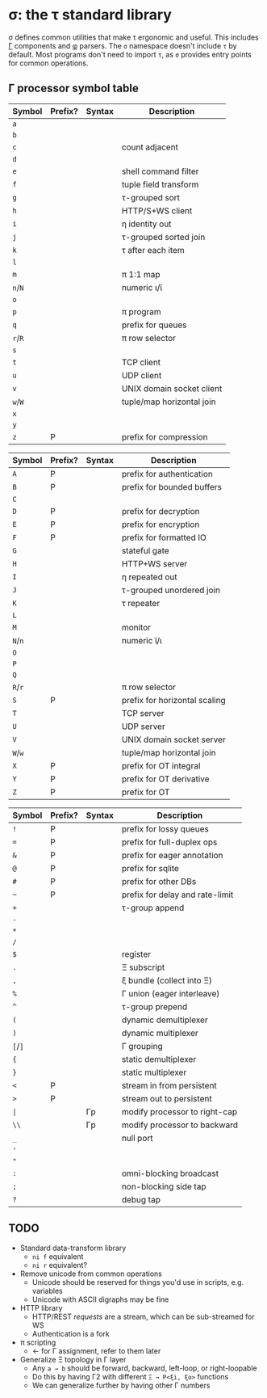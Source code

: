 # σ: the τ standard library
σ defines common utilities that make τ ergonomic and useful. This includes [Γ](doc/Gamma.md) components and [φ](doc/phi.md) parsers. The `σ` namespace doesn't include `τ` by default. Most programs don't need to import `τ`, as `σ` provides entry points for common operations.


## Γ processor symbol table
| Symbol  | Prefix? | Syntax | Description               |
|---------|---------|--------|---------------------------|
| `a`     |         |        |                           |
| `b`     |         |        |                           |
| `c`     |         |        | count adjacent            |
| `d`     |         |        |                           |
| `e`     |         |        | shell command filter      |
| `f`     |         |        | tuple field transform     |
| `g`     |         |        | τ-grouped sort            |
| `h`     |         |        | HTTP/S+WS client          |
| `i`     |         |        | η identity out            |
| `j`     |         |        | τ-grouped sorted join     |
| `k`     |         |        | τ after each item         |
| `l`     |         |        |                           |
| `m`     |         |        | π 1:1 map                 |
| `n`/`N` |         |        | numeric ι/ϊ               |
| `o`     |         |        |                           |
| `p`     |         |        | π program                 |
| `q`     |         |        | prefix for queues         |
| `r`/`R` |         |        | π row selector            |
| `s`     |         |        |                           |
| `t`     |         |        | TCP client                |
| `u`     |         |        | UDP client                |
| `v`     |         |        | UNIX domain socket client |
| `w`/`W` |         |        | tuple/map horizontal join |
| `x`     |         |        |                           |
| `y`     |         |        |                           |
| `z`     | P       |        | prefix for compression    |

| Symbol  | Prefix? | Syntax | Description                   |
|---------|---------|--------|-------------------------------|
| `A`     | P       |        | prefix for authentication     |
| `B`     | P       |        | prefix for bounded buffers    |
| `C`     |         |        |                               |
| `D`     | P       |        | prefix for decryption         |
| `E`     | P       |        | prefix for encryption         |
| `F`     | P       |        | prefix for formatted IO       |
| `G`     |         |        | stateful gate                 |
| `H`     |         |        | HTTP+WS server                |
| `I`     |         |        | η repeated out                |
| `J`     |         |        | τ-grouped unordered join      |
| `K`     |         |        | τ repeater                    |
| `L`     |         |        |                               |
| `M`     |         |        | monitor                       |
| `N`/`n` |         |        | numeric ϊ/ι                   |
| `O`     |         |        |                               |
| `P`     |         |        |                               |
| `Q`     |         |        |                               |
| `R`/`r` |         |        | π row selector                |
| `S`     | P       |        | prefix for horizontal scaling |
| `T`     |         |        | TCP server                    |
| `U`     |         |        | UDP server                    |
| `V`     |         |        | UNIX domain socket server     |
| `W`/`w` |         |        | tuple/map horizontal join     |
| `X`     | P       |        | prefix for OT integral        |
| `Y`     | P       |        | prefix for OT derivative      |
| `Z`     | P       |        | prefix for OT                 |

| Symbol  | Prefix? | Syntax | Description                     |
|---------|---------|--------|---------------------------------|
| `!`     | P       |        | prefix for lossy queues         |
| `=`     | P       |        | prefix for full-duplex ops      |
| `&`     | P       |        | prefix for eager annotation     |
| `@`     | P       |        | prefix for sqlite               |
| `#`     | P       |        | prefix for other DBs            |
| `~`     | P       |        | prefix for delay and rate-limit |
| `+`     |         |        | τ-group append                  |
| `-`     |         |        |                                 |
| `*`     |         |        |                                 |
| `/`     |         |        |                                 |
| `$`     |         |        | register                        |
| `.`     |         |        | Ξ subscript                     |
| `,`     |         |        | ξ bundle (collect into Ξ)       |
| `%`     |         |        | Γ union (eager interleave)      |
| `^`     |         |        | τ-group prepend                 |
| `(`     |         |        | dynamic demultiplexer           |
| `)`     |         |        | dynamic multiplexer             |
| `[`/`]` |         |        | Γ grouping                      |
| `{`     |         |        | static demultiplexer            |
| `}`     |         |        | static multiplexer              |
| `<`     | P       |        | stream in from persistent       |
| `>`     | P       |        | stream out to persistent        |
| `\|`    |         | Γp     | modify processor to right-cap   |
| `\\`    |         | Γp     | modify processor to backward    |
| `_`     |         |        | null port                       |
| `'`     |         |        |                                 |
| `"`     |         |        |                                 |
| `:`     |         |        | omni-blocking broadcast         |
| `;`     |         |        | non-blocking side tap           |
| `?`     |         |        | debug tap                       |


## TODO
+ Standard data-transform library
  + `ni f` equivalent
  + `ni r` equivalent?
+ Remove unicode from common operations
  + Unicode should be reserved for things you'd use in scripts, e.g. variables
  + Unicode with ASCII digraphs may be fine
+ HTTP library
  + HTTP/REST _requests_ are a stream, which can be sub-streamed for WS
  + Authentication is a fork
+ π scripting
  + ← for Γ assignment, refer to them later
+ Generalize Ξ topology in Γ layer
  + Any `a → b` should be forward, backward, left-loop, or right-loopable
  + Do this by having Γ2 with different `Ξ → P<ξi, ξo>` functions
  + We can generalize further by having other Γ numbers

